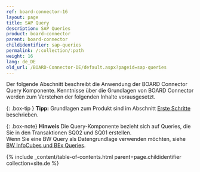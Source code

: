 ```yaml
---
ref: board-connector-16
layout: page
title: SAP Query
description: SAP Queries
product: board-connector
parent: board-connector
childidentifier: sap-queries
permalink: /:collection/:path
weight: 16
lang: de_DE
old_url: /BOARD-Connector-DE/default.aspx?pageid=sap-queries
---
```


Der folgende Abschnitt beschreibt die Anwendung der BOARD Connector Query Komponente. 
Kenntnisse über die Grundlagen von BOARD Connector werden zum Verstehen der folgenden Inhalte vorausgesetzt.

{: .box-tip }
**Tipp:** Grundlagen zum Produkt sind im Abschnitt [Erste Schritte](./erste-schritte) beschrieben.

{: .box-note}
**Hinweis** Die Query-Komponente bezieht sich auf Queries, die Sie in den Transaktionen SQ02 und SQ01 erstellen. <br>
Wenn Sie eine BW Query als Datengrundlage verwenden möchten, siehe [BW InfoCubes und BEx Queries](./bw-infocube-und-bex-queries).

{% include _content/table-of-contents.html parent=page.childidentifier collection=site.de %}
